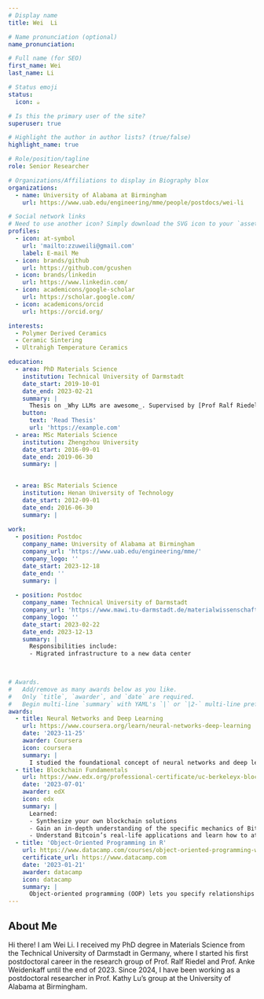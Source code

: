 ```yaml
---
# Display name
title: Wei  Li

# Name pronunciation (optional)
name_pronunciation: 

# Full name (for SEO)
first_name: Wei
last_name: Li

# Status emoji
status:
  icon: ☕️

# Is this the primary user of the site?
superuser: true

# Highlight the author in author lists? (true/false)
highlight_name: true

# Role/position/tagline
role: Senior Researcher

# Organizations/Affiliations to display in Biography blox
organizations:
  - name: University of Alabama at Birmingham
    url: https://www.uab.edu/engineering/mme/people/postdocs/wei-li

# Social network links
# Need to use another icon? Simply download the SVG icon to your `assets/media/icons/` folder.
profiles:
  - icon: at-symbol
    url: 'mailto:zzuweili@gmail.com'
    label: E-mail Me
  - icon: brands/github
    url: https://github.com/gcushen
  - icon: brands/linkedin
    url: https://www.linkedin.com/
  - icon: academicons/google-scholar
    url: https://scholar.google.com/
  - icon: academicons/orcid
    url: https://orcid.org/

interests:
  - Polymer Derived Ceramics 
  - Ceramic Sintering
  - Ultrahigh Temperature Ceramics

education:
  - area: PhD Materials Science
    institution: Technical University of Darmstadt
    date_start: 2019-10-01
    date_end: 2023-02-21
    summary: |
      Thesis on _Why LLMs are awesome_. Supervised by [Prof Ralf Riedel](https://www.mawi.tu-darmstadt.de/mr/mr/employees/kontakt_details_113152.en.jsp).
    button:
      text: 'Read Thesis'
      url: 'https://example.com'
  - area: MSc Materials Science
    institution: Zhengzhou University
    date_start: 2016-09-01
    date_end: 2019-06-30
    summary: |
      

  - area: BSc Materials Science
    institution: Henan University of Technology
    date_start: 2012-09-01
    date_end: 2016-06-30
    summary: |
      
work:
  - position: Postdoc
    company_name: University of Alabama at Birmingham
    company_url: 'https://www.uab.edu/engineering/mme/'
    company_logo: ''
    date_start: 2023-12-18
    date_end: ''
    summary: |
      
  - position: Postdoc
    company_name: Technical University of Darmstadt
    company_url: 'https://www.mawi.tu-darmstadt.de/materialwissenschaft/willkommen_mawi/index.de.jsp'
    company_logo: ''
    date_start: 2023-02-22
    date_end: 2023-12-13
    summary: |
      Responsibilities include:
      - Migrated infrastructure to a new data center
      


# Awards.
#   Add/remove as many awards below as you like.
#   Only `title`, `awarder`, and `date` are required.
#   Begin multi-line `summary` with YAML's `|` or `|2-` multi-line prefix and indent 2 spaces below.
awards:
  - title: Neural Networks and Deep Learning
    url: https://www.coursera.org/learn/neural-networks-deep-learning
    date: '2023-11-25'
    awarder: Coursera
    icon: coursera
    summary: |
      I studied the foundational concept of neural networks and deep learning. By the end, I was familiar with the significant technological trends driving the rise of deep learning; build, train, and apply fully connected deep neural networks; implement efficient (vectorized) neural networks; identify key parameters in a neural network’s architecture; and apply deep learning to your own applications.
  - title: Blockchain Fundamentals
    url: https://www.edx.org/professional-certificate/uc-berkeleyx-blockchain-fundamentals
    date: '2023-07-01'
    awarder: edX
    icon: edx
    summary: |
      Learned:
      - Synthesize your own blockchain solutions
      - Gain an in-depth understanding of the specific mechanics of Bitcoin
      - Understand Bitcoin’s real-life applications and learn how to attack and destroy Bitcoin, Ethereum, smart contracts and Dapps, and alternatives to Bitcoin’s Proof-of-Work consensus algorithm
  - title: 'Object-Oriented Programming in R'
    url: https://www.datacamp.com/courses/object-oriented-programming-with-s3-and-r6-in-r
    certificate_url: https://www.datacamp.com
    date: '2023-01-21'
    awarder: datacamp
    icon: datacamp
    summary: |
      Object-oriented programming (OOP) lets you specify relationships between functions and the objects that they can act on, helping you manage complexity in your code. This is an intermediate level course, providing an introduction to OOP, using the S3 and R6 systems. S3 is a great day-to-day R programming tool that simplifies some of the functions that you write. R6 is especially useful for industry-specific analyses, working with web APIs, and building GUIs.
---
```


## About Me

Hi there! I am Wei Li. I received my PhD degree in Materials Science from the Technical University of Darmstadt in Germany, where I started his first postdoctoral career in the research group of Prof. Ralf Riedel and Prof. Anke Weidenkaff until the end of 2023. Since 2024, I have been working as a postdoctoral researcher in Prof. Kathy Lu’s group at the University of Alabama at Birmingham.
